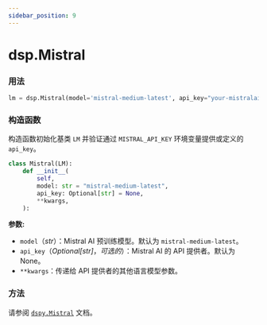 ```yaml
---
sidebar_position: 9
---
```


# dsp.Mistral

### 用法

```python
lm = dsp.Mistral(model='mistral-medium-latest', api_key="your-mistralai-api-key")
```

### 构造函数

构造函数初始化基类 `LM` 并验证通过 `MISTRAL_API_KEY` 环境变量提供或定义的 `api_key`。

```python
class Mistral(LM):
    def __init__(
        self,
        model: str = "mistral-medium-latest",
        api_key: Optional[str] = None,
        **kwargs,
    ):
```

**参数:**
- `model`（_str_）：Mistral AI 预训练模型。默认为 `mistral-medium-latest`。
- `api_key`（_Optional[str]_，_可选的_）：Mistral AI 的 API 提供者。默认为 None。
- `**kwargs`：传递给 API 提供者的其他语言模型参数。

### 方法

请参阅 [`dspy.Mistral`](#) 文档。